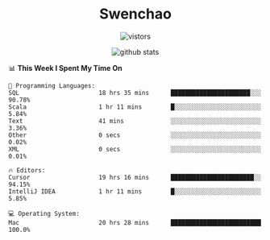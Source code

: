 <h1 align="center">Swenchao</h3>

<p align="center">
  <img src="https://visitor-badge.glitch.me/badge?page_id=Swenchao" alt="vistors" />
</p>

<p align="center">
  <img src="https://github-readme-stats.vercel.app/api?username=Swenchao&count_private=true&show_icons=true&theme=vue-dark&hide_title=true" alt="github stats" />
</p>

<!--START_SECTION:waka-->
📊 **This Week I Spent My Time On** 

```text
💬 Programming Languages: 
SQL                      18 hrs 35 mins      ██████████████████████░░░   90.78% 
Scala                    1 hr 11 mins        █░░░░░░░░░░░░░░░░░░░░░░░░   5.84% 
Text                     41 mins             ░░░░░░░░░░░░░░░░░░░░░░░░░   3.36% 
Other                    0 secs              ░░░░░░░░░░░░░░░░░░░░░░░░░   0.02% 
XML                      0 secs              ░░░░░░░░░░░░░░░░░░░░░░░░░   0.01%

🔥 Editors: 
Cursor                   19 hrs 16 mins      ███████████████████████░░   94.15% 
IntelliJ IDEA            1 hr 11 mins        █░░░░░░░░░░░░░░░░░░░░░░░░   5.85%

💻 Operating System: 
Mac                      20 hrs 28 mins      █████████████████████████   100.0%

```


<!--END_SECTION:waka-->
